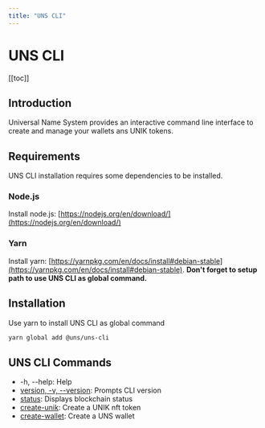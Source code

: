 ```yaml
---
title: "UNS CLI"
---
```


# UNS CLI

[[toc]]

## Introduction
Universal Name System provides an interactive command line interface to create and manage your wallets ans UNIK tokens.

## Requirements
UNS CLI installation requires some dependencies to be installed.

### Node.js

Install node.js: [https://nodejs.org/en/download/](https://nodejs.org/en/download/)

### Yarn

Install yarn: [https://yarnpkg.com/en/docs/install#debian-stable](https://yarnpkg.com/en/docs/install#debian-stable).
**Don't forget to setup path to use UNS CLI as global command.**

## Installation
Use yarn to install UNS CLI as global command

```bash
yarn global add @uns/uns-cli
```

## UNS CLI Commands
- -h, --help: Help
- [version, -v, --version](/cli/version): Prompts CLI version
- [status](/cli/status): Displays blockchain status
- [create-unik](/cli/create-unik): Create a UNIK nft token
- [create-wallet](/cli/create-wallet): Create a UNS wallet
